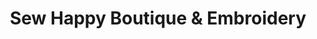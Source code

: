 ---
title: "Sew Happy Boutique & Embroidery"
url: /mount-gilead/sew-happy-boutique-and-embroidery/
shop: sewing
---